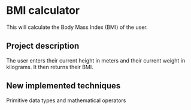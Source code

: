 # BMI calculator

This will calculate the Body Mass Index (BMI) of the user.

## Project description
The user enters their current height in meters and their current weight in kilograms. It then returns their BMI.

## New implemented techniques
Primitive data types and mathematical operators
